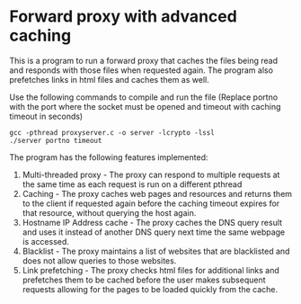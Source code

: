 # Forward proxy with advanced caching

This is a program to run a forward proxy that caches the files being read and responds with those files when requested again. The program also prefetches links in html files and caches them as well.

Use the following commands to compile and run the file (Replace portno with the port where the socket must be opened and timeout with caching timeout in seconds)

```
gcc -pthread proxyserver.c -o server -lcrypto -lssl
./server portno timeout
```

The program has the following features implemented:
1) Multi-threaded proxy - The proxy can respond to multiple requests at the same time as each request is run on a different pthread
2) Caching - The proxy caches web pages and resources and returns them to the client if requested again before the caching timeout expires for that resource, without querying the host again.
3) Hostname IP Address cache - The proxy caches the DNS query result and uses it instead of another DNS query next time the same webpage is accessed.
4) Blacklist - The proxy maintains a list of websites that are blacklisted and does not allow queries to those websites.
5) Link prefetching - The proxy checks html files for additional links and prefetches them to be cached before the user makes subsequent requests allowing for the pages to be loaded quickly from the cache.

